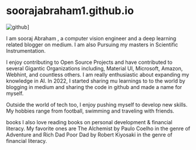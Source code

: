 # soorajabraham1.github.io

![github](https://img.shields.io/badge/GitHub-000000?style=for-the-badge&logo=GitHub&logoColor=white)]

I am sooraj Abraham , a computer vision engineer and a deep learning related blogger on medium. I am also Pursuing my masters in Scientific Instrumentation.

I enjoy contributing to Open Source Projects and have contributed to several Gigantic Organizations including, Material UI, Microsoft, Amazon, Webhint, and countless others. 
I am really enthusiastic about expanding my knowledge in AI. In 2022, I started sharing mu learnings to to the world by blogging in medium and sharing the code in github and made a name for myself.

Outside the world of tech too, I enjoy pushing myself to develop new skills. My hobbies range from football, swimming and traveling with friends.

books I also love reading books on personal development & financial literacy. My favorite ones are The Alchemist by Paulo Coelho in the genre of Adventure and Rich Dad Poor Dad by Robert Kiyosaki in the genre of financial literacy.

